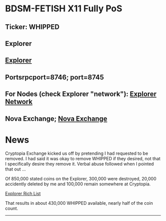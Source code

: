 
BDSM-FETISH X11 Fully PoS
===================

Ticker: WHIPPED
-------------

Explorer
-------------

[Explorer](http://explorer.bdsm-fetish.net:3001)
------

Portsrpcport=8746; port=8745
-------------


For Nodes (check Explorer "network"): [Explorer Network](http://explorer.bdsm-fetish.net:3001/network)
------------- 

Nova Exchange; [Nova Exchange](https://novaexchange.com/market/BTC_WHIPD/)
-------------


News
===================

Cryptopia Exchange kicked us off by pretending I had requested to be removed. I had said it was okay to remove WHIPPED if they desired, not that I specifically desire they remove it. Verbal abuse followed when I pointed that out ...

Of 850,000 stated coins on the Explorer, 300,000 were destroyed, 20,000 accidently deleted by me and 100,000 remain somewhere at Cryptopia.

[Explorer Rich List](http://explorer.bdsm-fetish.net:3001/richlist)

That results in about 430,000 WHIPPED available, nearly half of the coin count.

------
